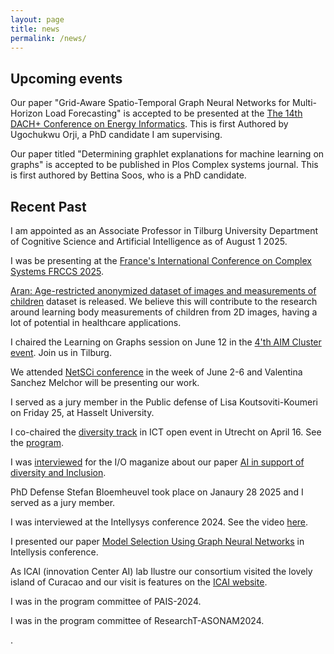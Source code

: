 ```yaml
---
layout: page
title: news
permalink: /news/
---
```

## Upcoming events

Our paper "Grid-Aware Spatio-Temporal Graph Neural Networks for Multi-Horizon Load Forecasting" is accepted to be presented at the 
[The 14th DACH+ Conference on Energy Informatics](https://energy-informatics2025.org/). This is first Authored by Ugochukwu Orji, a PhD candidate I am supervising.

Our paper titled "Determining graphlet explanations for machine learning on graphs" is accepted to be published in Plos Complex systems journal. This is first authored by Bettina Soos, who is a PhD candidate.

## Recent Past
I am appointed as an Associate Professor in Tilburg University Department of Cognitive Science and Artificial Intelligence as of August 1 2025.

I was be presenting at the [France's International Conference on Complex Systems FRCCS 2025](https://iutdijon.u-bourgogne.fr/ccs-france/).

[Aran: Age-restricted anonymized dataset of images and measurements of children](https://dataverse.nl/dataset.xhtml?persistentId=doi:10.34894/FWYPYC) dataset is released. We believe this will contribute to the research around learning body measurements of children from 2D images, having a lot of potential in healthcare applications. 

I  chaired the  Learning on Graphs session on June 12 in the [4'th AIM Cluster event](https://aimath.nl/index.php/2025/03/13/4th-aim-cluster-event-tilburg/). Join us in Tilburg.

We attended [NetSCi conference](https://netsci2025.github.io/) in the week of June 2-6 and  Valentina Sanchez Melchor will be presenting our work.

I  served as a jury member in the Public defense of  Lisa Koutsoviti-Koumeri on Friday 25, at Hasselt University.

I co-chaired the [diversity track](https://ictopen.nl/track-diversity-in-ict) in ICT open event in Utrecht on April 16. See the [program](https://ictopen.nl/programme-overview).

I was [interviewed](https://www.iomagazine.nl/IO_magazine_nr1_2025/index.html#1) for the I/O maganize about our paper [AI in support of diversity and Inclusion](https://arxiv.org/html/2501.09534v1).

PhD Defense Stefan Bloemheuvel took place on Janaury 28 2025 and I served as a jury member.

I was interviewed at the Intellysys conference 2024. See the video [here](https://www.youtube.com/watch?v=SR6cwWrRv3A).

I presented our paper [Model Selection Using Graph Neural Networks](https://link.springer.com/chapter/10.1007/978-3-031-66428-1_20) in Intellysis conference.

As ICAI (innovation Center AI) lab Ilustre our consortium visited the lovely island of Curacao and our visit is features on the [ICAI website](https://www.icai.ai/news/ilustre-icai-lab-advancing-ai-data-science-for-sustainability-in-curacao).

I was in the program committee of PAIS-2024.

I was in the program committee of ResearchT-ASONAM2024.







. 

